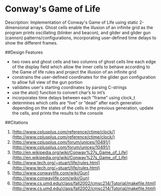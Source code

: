 # Conway's Game of Life
Description: Implementation of Conway's Game of Life using  static 2-dimensional arrays. Ghost cells enable the illusion of an infinite grid as the program prints oscillating (blinker and beacon), and glider and glider gun (cannon) patterns/configurations, incorporating user-defined time delays to show the different frames.

##Design Features
- two rows and ghost cells and two columns of ghost cells line each edge of the display field which allow the inner cells to behave according to the Game of life rules and project the illusion of an infinite grid
- constrains the user-defined coordinates for the glider gun configuration to allow full view of the gun portion
- validates user's starting coordinates by parsing C-strings
- use the atoi() function to convert char’s to int’s
- incorporates time delays between each "frame" using clock_t
- determines which cells are “live” or “dead” after each generation depending on the states of the cells in the previous generation, update the cells, and prints the results to the console

##Citations
1. [http://www.cplusplus.com/reference/ctime/clock/](http://www.cplusplus.com/reference/ctime/clock/)
2. [http://www.cplusplus.com/forum/unices/10491/](http://www.cplusplus.com/forum/unices/10491/)
3. [http://en.wikipedia.org/wiki/Conway%27s_Game_of_Life](http://en.wikipedia.org/wiki/Conway%27s_Game_of_Life)
4. [http://www.tech.org/~stuart/life/rules.html](http://www.tech.org/~stuart/life/rules.html)
5. [http://www.conwaylife.com/wiki/Gun](http://www.conwaylife.com/wiki/Gun)
6. [http://www.cs.umd.edu/class/fall2002/cmsc214/Tutorial/makefile.html](http://www.cs.umd.edu/class/fall2002/cmsc214/Tutorial/makefile.html)
